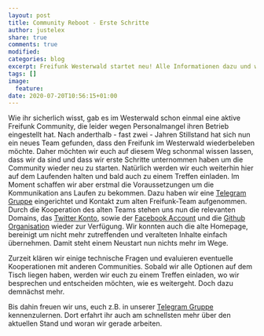 ```yaml
---
layout: post
title: Community Reboot - Erste Schritte
author: justelex
share: true
comments: true
modified:
categories: blog
excerpt: Freifunk Westerwald startet neu! Alle Informationen dazu und wie es weiter geht, erfährst du hier.
tags: []
image:
  feature:
date: 2020-07-20T10:56:15+01:00
---
```


Wie ihr sicherlich wisst, gab es im Westerwald schon einmal eine aktive Freifunk Community, die leider wegen Personalmangel ihren Betrieb eingestellt hat. Nach anderthalb - fast zwei - Jahren Stillstand hat sich nun ein neues Team gefunden, dass den Freifunk im Westerwald wiederbeleben möchte. Daher möchten wir euch auf diesem Weg schonmal wissen lassen, dass wir da sind und dass wir erste Schritte unternommen haben um die Community wieder neu zu starten. Natürlich werden wir euch weiterhin hier auf dem Laufenden halten und bald auch zu einem Treffen einladen. Im Moment schaffen wir aber erstmal die Voraussetzungen um die Kommunikation ans Laufen zu bekommen. Dazu haben wir eine [Telegram Gruppe](https://t.me/freifunkww) eingerichtet und Kontakt zum alten Freifunk-Team aufgenommen. 
Durch die Kooperation des alten Teams stehen uns nun die relevanten Domains, das [Twitter Konto](https://twitter.com/FreifunkWW), sowie der [Facebook Account](https://www.facebook.com/FreifunkWesterwald) und die [Github Organisation](https://github.com/FreifunkWesterwald/) wieder zur Verfügung. Wir konnten auch die alte Homepage, bereinigt um nicht mehr zutreffenden und veralteten Inhalte einfach übernehmen. Damit steht einem Neustart nun nichts mehr im Wege. 

Zurzeit klären wir einige technische Fragen und evaluieren eventuelle Kooperationen mit anderen Communities. Sobald wir alle Optionen auf dem Tisch liegen haben, werden wir euch zu einem Treffen einladen, wo wir besprechen und entscheiden möchten, wie es weitergeht. Doch dazu demnächst mehr. 

Bis dahin freuen wir uns, euch z.B. in unserer [Telegram Gruppe](https://t.me/freifunkww) kennenzulernen. Dort erfahrt ihr auch am schnellsten mehr über den aktuellen Stand und woran wir gerade arbeiten. 
